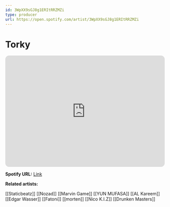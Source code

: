 ```yaml
---
id: 3WpXX9sGJ8g1ERItRRZMZi
type: producer
url: https://open.spotify.com/artist/3WpXX9sGJ8g1ERItRRZMZi
---
```

# Torky

<iframe style="border-radius:12px" src="https://open.spotify.com/embed/artist/3WpXX9sGJ8g1ERItRRZMZi" width="100%" height="352" frameBorder="0" allowfullscreen="" allow="autoplay; clipboard-write; encrypted-media; fullscreen; picture-in-picture" loading="lazy"></iframe>

**Spotify URL:** [Link](https://open.spotify.com/artist/3WpXX9sGJ8g1ERItRRZMZi)

**Related artists:**

[[Staticbeatz]]
[[Nozad]]
[[Marvin Game]]
[[YUN MUFASA]]
[[AL Kareem]]
[[Edgar Wasser]]
[[Fatoni]]
[[morten]]
[[Nico K.I.Z]]
[[Drunken Masters]]
